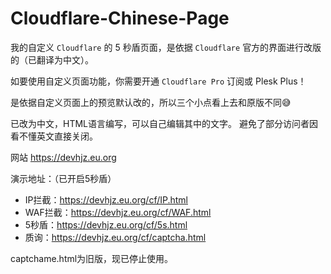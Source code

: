 # Cloudflare-Chinese-Page

我的自定义 `Cloudflare` 的 5 秒盾页面，是依据 `Cloudflare` 官方的界面进行改版的（已翻译为中文）。 

如要使用自定义页面功能，你需要开通 `Cloudflare Pro` 订阅或 Plesk Plus！ 

是依据自定义页面上的预览默认改的，所以三个小点看上去和原版不同😅 

已改为中文，HTML语言编写，可以自己编辑其中的文字。 避免了部分访问者因看不懂英文直接关闭。

网站 <https://devhjz.eu.org> 

演示地址：（已开启5秒盾）

+ IP拦截：<https://devhjz.eu.org/cf/IP.html>
+ WAF拦截：<https://devhjz.eu.org/cf/WAF.html>
+ 5秒盾：<https://devhjz.eu.org/cf/5s.html>
+ 质询：<https://devhjz.eu.org/cf/captcha.html>

captchame.html为旧版，现已停止使用。
